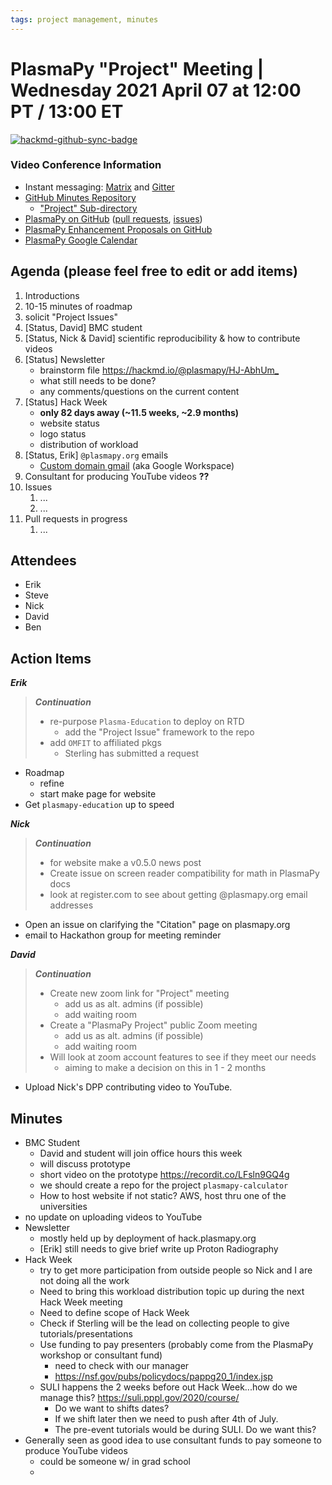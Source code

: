 ```yaml
---
tags: project management, minutes
---
```


# PlasmaPy "Project" Meeting | Wednesday 2021 April 07 at 12:00 PT / 13:00 ET

[![hackmd-github-sync-badge](https://hackmd.io/LRWlDPvIS1y2OqoIQnNhhA/badge)](https://hackmd.io/LRWlDPvIS1y2OqoIQnNhhA)


### Video Conference Information
* Instant messaging: [Matrix](https://element.im/app/#/room/#plasmapy:openastronomy.org) and [Gitter](https://gitter.im/PlasmaPy/Lobby)
* [GitHub Minutes Repository](https://github.com/PlasmaPy/plasmapy-project/tree/master/minutes)
    * ["Project" Sub-directory](https://github.com/PlasmaPy/plasmapy-project/tree/master/minutes/_project)
* [PlasmaPy on GitHub](https://github.com/PlasmaPy/plasmapy) ([pull requests](https://github.com/PlasmaPy/plasmapy/pulls), [issues](https://github.com/PlasmaPy/plasmapy/issues))
* [PlasmaPy Enhancement Proposals on GitHub](https://github.com/PlasmaPy/PlasmaPy-PLEPs)
* [PlasmaPy Google Calendar](https://calendar.google.com/calendar?cid=bzVsb3ZkcW0zaWxsam00ZTlrMDd2cmw5bWdAZ3JvdXAuY2FsZW5kYXIuZ29vZ2xlLmNvbQ)

## Agenda (please feel free to edit or add items)

1. Introductions
2. 10-15 minutes of roadmap
3. solicit "Project Issues"
4. [Status, David] BMC student
5. [Status, Nick & David] scientific reproducibility & how to contribute videos
6. [Status] Newsletter
    * brainstorm file <https://hackmd.io/@plasmapy/HJ-AbhUm_>
    * what still needs to be done?
    * any comments/questions on the current content
7. [Status] Hack Week
    * **only 82 days away (~11.5 weeks, ~2.9 months)**
    * website status
    * logo status
    * distribution of workload
6. [Status, Erik] `@plasmapy.org` emails
    * [Custom domain gmail](https://workspace.google.com/products/gmail/?utm_source=google&utm_medium=cpc&utm_campaign=na-US-all-en-dr-bkws-all-all-trial-e-dr-1009892&utm_content=text-ad-none-any-DEV_c-CRE_498266265341-ADGP_Desk%20%7C%20BKWS%20-%20EXA%20%7C%20Txt%20~%20Gmail_Gmail%20General-KWID_43700060649421278-kwd-11688096897&utm_term=KW_custom%20gmail%20address-ST_custom%20gmail%20address&gclid=Cj0KCQjwsLWDBhCmARIsAPSL3_0g8ZiAlCxQ97Lm2yZ3MsNCu5rS8N1fek7K0miOYKJ-pvTkLDgVw4waAq0-EALw_wcB&gclsrc=aw.ds) (aka Google Workspace)
7. Consultant for producing YouTube videos **??**
8. Issues
    1. ...
    2. ...
9. Pull requests in progress 
    1. ...
    
## Attendees

* Erik
* Steve
* Nick
* David
* Ben

## Action Items

***Erik***
> ***Continuation***
>
> * re-purpose `Plasma-Education` to deploy on RTD
>   * add the "Project Issue" framework to the repo
> * add `OMFIT` to affiliated pkgs
>   * Sterling has submitted a request
>
* Roadmap
  * refine
  * start make page for website
* Get `plasmapy-education` up to speed

***Nick***
> ***Continuation***
>
> * for website make a v0.5.0 news post
> * Create issue on screen reader compatibility for math in PlasmaPy docs
> * look at register.com to see about getting @plasmapy.org email addresses
> 
* Open an issue on clarifying the "Citation" page on plasmapy.org
* email to Hackathon group for meeting reminder

***David***
> ***Continuation***
>
> * Create new zoom link for "Project" meeting
>     * add us as alt. admins (if possible)
>     * add waiting room
> * Create a "PlasmaPy Project" public Zoom meeting
>     * add us as alt. admins (if possible)
>     * add waiting room
> * Will look at zoom account features to see if they meet our needs
>     * aiming to make a decision on this in 1 - 2 months
> 
* Upload Nick's DPP contributing video to YouTube.

## Minutes

* BMC Student
    * David and student will join office hours this week
    * will discuss prototype
    * short video on the prototype <https://recordit.co/LFsln9GQ4g>
    * we should create a repo for the project `plasmapy-calculator`
    * How to host website if not static? AWS, host thru one of the universities
* no update on uploading videos to YouTube
* Newsletter
    * mostly held up by deployment of hack.plasmapy.org
    * [Erik] still needs to give brief write up Proton Radiography
* Hack Week
    * try to get more participation from outside people so Nick and I are not doing all the work
    * Need to bring this workload distribution topic up during the next Hack Week meeting
    * Need to define scope of Hack Week
    * Check if Sterling will be the lead on collecting people to give tutorials/presentations
    * Use funding to pay presenters (probably come from the PlasmaPy workshop or consultant fund)
        * need to check with our manager
        * <https://nsf.gov/pubs/policydocs/pappg20_1/index.jsp>
    * SULI happens the 2 weeks before out Hack Week...how do we manage this? <https://suli.pppl.gov/2020/course/>
        * Do we want to shifts dates?
        * If we shift later then we need to push after 4th of July.
        * The pre-event tutorials would be during SULI.  Do we want this?
* Generally seen as good idea to use consultant funds to pay someone to produce YouTube videos
    * could be someone w/ in grad school
    * 
